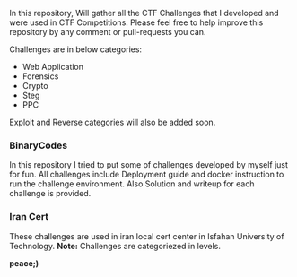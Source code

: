 In this repository, Will gather all the CTF Challenges that I developed and were used in CTF Competitions. 
Please feel free to help improve this repository by any comment or pull-requests you can.

Challenges are in below categories:

- Web Application 
- Forensics
- Crypto
- Steg
- PPC 

Exploit and Reverse categories will also be added soon.

### BinaryCodes
In this repository I tried to put some of challenges developed by myself just for fun.
All challenges include Deployment guide and docker instruction to run the challenge environment.
Also Solution and writeup for each challenge is provided. 

### Iran Cert
These challenges are used in iran local cert center in Isfahan University of Technology.
**Note:** Challenges are categoriezed in levels.


**peace;)**
